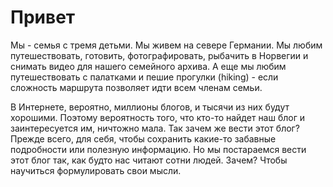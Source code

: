# Привет 
Мы - семья с тремя детьми. Мы живем на севере Германии. 
Мы любим путешествовать, готовить, фотографировать, 
рыбачить в Норвегии и снимать видео для нашего семейного архива. 
А еще мы любим путешествовать с палатками и пешие прогулки (hiking) - 
если сложность маршрута позволяет идти всем членам семьи. 

 В Интернете, вероятно, миллионы блогов, и тысячи из них будут 
 хорошими. Поэтому вероятность того, что кто-то найдет наш блог 
 и заинтересуется им, ничтожно мала. Так зачем же вести этот блог?
 Прежде всего, для себя, чтобы сохранить какие-то забавные 
 подробности или полезную информацию. Но мы постараемся вести
 этот блог так, как будто нас читают сотни людей. Зачем? 
 Чтобы научиться формулировать свои мысли. 